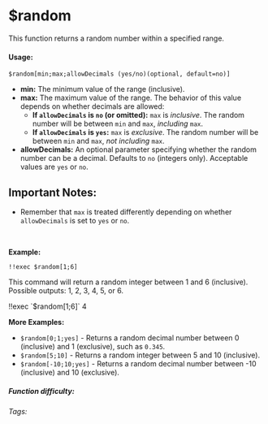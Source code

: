 # $random

This function returns a random number within a specified range.

#### Usage:

`$random[min;max;allowDecimals (yes/no)(optional, default=no)]`

*   **min:** The minimum value of the range (inclusive).
*   **max:** The maximum value of the range.  The behavior of this value depends on whether decimals are allowed:
    *   **If `allowDecimals` is `no` (or omitted):**  `max` is *inclusive*.  The random number will be between `min` and `max`, *including* `max`.
    *   **If `allowDecimals` is `yes`:** `max` is *exclusive*.  The random number will be between `min` and `max`, *not including* `max`.
*   **allowDecimals:**  An optional parameter specifying whether the random number can be a decimal.  Defaults to `no` (integers only).  Acceptable values are `yes` or `no`.

## Important Notes:

*   Remember that `max` is treated differently depending on whether `allowDecimals` is set to `yes` or `no`.

<br/>

**Example:**

```discord
!!exec $random[1;6]
```

This command will return a random integer between 1 and 6 (inclusive).  Possible outputs: 1, 2, 3, 4, 5, or 6.

<discord-messages>
	<discord-message :bot="false" role-color="#ffcc9a" author="Member">
		!!exec `$random[1;6]`
	</discord-message>
	<discord-message :bot="true" role-color="#0099ff" author="Custom Command" avatar="https://media.discordapp.net/avatars/725721249652670555/781224f90c3b841ba5b40678e032f74a.webp">
		4
	</discord-message>
</discord-messages>

**More Examples:**

*   `$random[0;1;yes]` - Returns a random decimal number between 0 (inclusive) and 1 (exclusive), such as `0.345`.
*   `$random[5;10]` - Returns a random integer between 5 and 10 (inclusive).
*   `$random[-10;10;yes]` - Returns a random decimal number between -10 (inclusive) and 10 (exclusive).

##### Function difficulty: <Badge type="tip" text="Easy" vertical="middle" /> 
###### Tags: <Badge type="tip" text="random" vertical="middle" /> <Badge type="tip" text="random number" vertical="middle" /> <Badge type="tip" text="choose" vertical="middle" /> <Badge type="tip" text="return a random number" vertical="middle" />